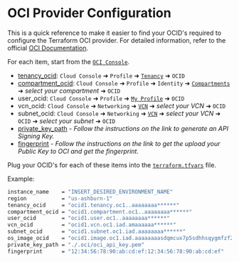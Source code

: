 # OCI Provider Configuration

This is a quick reference to make it easier to find your OCID's required to configure the Terraform OCI provider. For detailed information, refer to the official [OCI Documentation](https://docs.oracle.com/en-us/iaas/Content/API/SDKDocs/terraformproviderconfiguration.htm).

For each item, start from the [`OCI Console`](https://cloud.oracle.com).

- [tenancy_ocid](https://docs.oracle.com/en-us/iaas/Content/GSG/Tasks/contactingsupport_topic-Finding_Your_Tenancy_OCID_Oracle_Cloud_Identifier.htm): `Cloud Console` ➜ `Profile` ➜ [`Tenancy`](https://cloud.oracle.com/tenancy) ➜ `OCID`
- [compartment_ocid](https://docs.oracle.com/en-us/iaas/Content/GSG/Tasks/contactingsupport_topic-Finding_the_OCID_of_a_Compartment.htm): `Cloud Console` ➜ `Profile` ➜ `Identity` ➜ [`Compartments`](https://cloud.oracle.com/identity/compartments) ➜ *select your compartment* ➜ `OCID`
- user_ocid: `Cloud Console` ➜ `Profile` ➜ [`My Profile`](https://cloud.oracle.com/identity/domains/my-profile) ➜ `OCID`
- vcn_ocid: `Cloud Console` ➜ `Networking` ➜ [`VCN`](https://cloud.oracle.com/networking/vcns) ➜ *select your VCN* ➜ `OCID`
- subnet_ocid: `Cloud Console` ➜ `Networking` ➜ [`VCN`](https://cloud.oracle.com/networking/vcns) ➜ *select your VCN* ➜ `OCID` ➜ *select your subnet* ➜ `OCID`
- [private_key_path](https://docs.oracle.com/en-us/iaas/Content/API/Concepts/apisigningkey.htm#two) - *Follow the instructions on the link to generate an API Signing Key.*
- [fingerprint](https://docs.oracle.com/en-us/iaas/Content/API/Concepts/apisigningkey.htm#three) - *Follow the instructions on the link to get the upload your Public Key to OCI and get the fingerprint.*

Plug your OCID's for each of these items into the [`terraform.tfvars`](./terraform.tfvars.sample) file.

Example:

```bash
instance_name    = "INSERT_DESIRED_ENVIRONMENT_NAME"
region           = "us-ashburn-1"
tenancy_ocid     = "ocid1.tenancy.oc1..aaaaaaaa******"
compartment_ocid = "ocid1.compartment.oc1..aaaaaaaa******"
user_ocid        = "ocid1.user.oc1..aaaaaaaa******"
vcn_ocid         = "ocid1.vcn.oc1.iad.amaaaaaa******"
subnet_ocid      = "ocid1.subnet.oc1.iad.aaaaaaaa******"
os_image_ocid    = "ocid1.image.oc1.iad.aaaaaaaasdqmcux7p5sdhhsqygmfzf2n6smemihykfv4bv7qh4235zre75da"
private_key_path = "./.oci/oci_api_key.pem"
fingerprint      = "12:34:56:78:90:ab:cd:ef:12:34:56:78:90:ab:cd:ef"
```